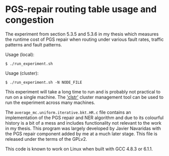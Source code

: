 PGS-repair routing table usage and congestion
=============================================

The experiment from section 5.3.5 and 5.3.6 in my thesis which measures the
runtime cost of PGS repair when routing under various fault rates, traffic
patterns and fault patterns.

Usage (local):

    $ ./run_experiment.sh

Usage (cluster):

    $ ./run_experiment.sh -N NODE_FILE

This experiment will take a long time to run and is probably not practical to
run on a single machine. The ['clstr'](https://github.com/mossblaser/clstr)
cluster management tool can be used to run the experiment across many machines.

The `average_mc.uniform.iterative.bkt.HR.c` file contains an implementation of
the PGS repair and NER algorithm and due to its colourful history is a bit of a
mess and includes functionality not relevant to the work in my thesis. This
program was largely developed by Javier Navaridas with the PGS repair component
added by me at a much later stage. This file is released under the terms of the
GPLv2.

This code is known to work on Linux when built with GCC 4.8.3 or 6.1.1.
